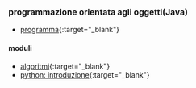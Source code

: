 ### programmazione orientata agli oggetti(Java)
- [programma](http://albertoferrari.github.io/informatica/lezioni3/c3-00-programma.pdf){:target="_blank"}

#### moduli
- [algoritmi](http://albertoferrari.github.io/informatica/lezioni3/c3-01-algoritmi.pdf){:target="_blank"}
- [python: introduzione](http://albertoferrari.github.io/informatica/lezioni3/c3-02-python-introduzione.pdf){:target="_blank"}
